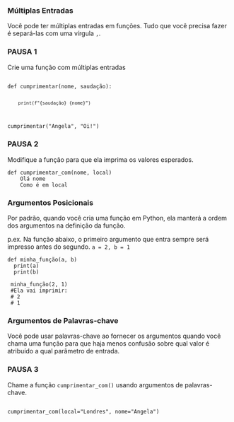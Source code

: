### Múltiplas Entradas
Você pode ter múltiplas entradas em funções. Tudo que você precisa fazer é separá-las com uma vírgula `,`.

### PAUSA 1 
Crie uma função com múltiplas entradas

<div class="hint">
  <code>
def cumprimentar(nome, saudação):

    ____print(f"{saudação} {nome}")
    
cumprimentar("Angela", "Oi!")
</code>
</div>

### PAUSA 2
Modifique a função para que ela imprima os valores esperados.
```
def cumprimentar_com(nome, local)
    Olá nome
    Como é em local
```

### Argumentos Posicionais
Por padrão, quando você cria uma função em Python, ela manterá a ordem dos argumentos na definição da função.

p.ex. Na função abaixo, o primeiro argumento que entra sempre será impresso antes do segundo. `a = 2, b = 1`

```
def minha_função(a, b)
  print(a)
  print(b)
  
 minha_função(2, 1)
 #Ela vai imprimir:
 # 2
 # 1
```

### Argumentos de Palavras-chave
Você pode usar palavras-chave ao fornecer os argumentos quando você chama uma função para que haja menos confusão sobre qual valor é atribuído a qual parâmetro de entrada.

### PAUSA 3 
Chame a função `cumprimentar_com()` usando argumentos de palavras-chave.

<div class="hint">
  <code>
cumprimentar_com(local="Londres", nome="Angela")
</code>
</div>